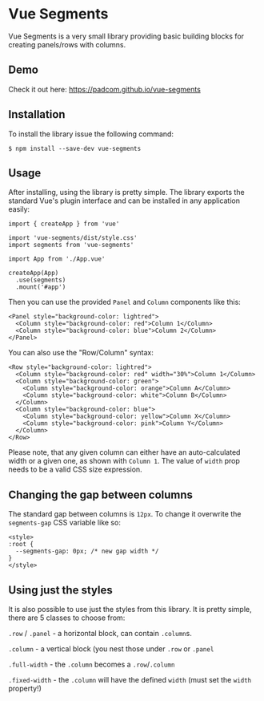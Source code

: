 # Vue Segments

Vue Segments is a very small library providing basic building blocks for creating panels/rows with columns.

## Demo

Check it out here: https://padcom.github.io/vue-segments

## Installation

To install the library issue the following command:

```
$ npm install --save-dev vue-segments
```

## Usage

After installing, using the library is pretty simple. The library exports the standard Vue's plugin interface and can be installed in any application easily:

```language:javascript
import { createApp } from 'vue'

import 'vue-segments/dist/style.css'
import segments from 'vue-segments'

import App from './App.vue'

createApp(App)
  .use(segments)
  .mount('#app')
```

Then you can use the provided `Panel` and `Column` components like this:

```
<Panel style="background-color: lightred">
  <Column style="background-color: red">Column 1</Column>
  <Column style="background-color: blue">Column 2</Column>
</Panel>
```

You can also use the "Row/Column" syntax:

```
<Row style="background-color: lightred">
  <Column style="background-color: red" width="30%">Column 1</Column>
  <Column style="background-color: green">
    <Column style="background-color: orange">Column A</Column>
    <Column style="background-color: white">Column B</Column>
  </Column>
  <Column style="background-color: blue">
    <Column style="background-color: yellow">Column X</Column>
    <Column style="background-color: pink">Column Y</Column>
  </Column>
</Row>
```

Please note, that any given column can either have an auto-calculated width or a given one, as shown with `Column 1`. The value of `width` prop needs to be a valid CSS size expression.

## Changing the gap between columns

The standard gap between columns is `12px`. To change it overwrite the `segments-gap` CSS variable like so:

```
<style>
:root {
  --segments-gap: 0px; /* new gap width */
}
</style>
```

## Using just the styles

It is also possible to use just the styles from this library. It is pretty simple, there are 5 classes to choose from:

`.row` / `.panel` - a horizontal block, can contain `.column`s.

`.column` - a vertical block (you nest those under `.row` or `.panel`

`.full-width` - the `.column` becomes a `.row`/`.column`

`.fixed-width` - the `.column` will have the defined `width` (must set the `width` property!)
